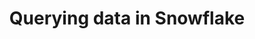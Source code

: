 ---
title: Querying data in Snowflake
weight: 1
variants: -flyte -serverless +byoc +selfmanaged
layout: py_example
example_file: /external/unionai-examples/integrations/connectors/snowflake_connector/snowflake_connector/snowflake_connector_example_usage.py
---